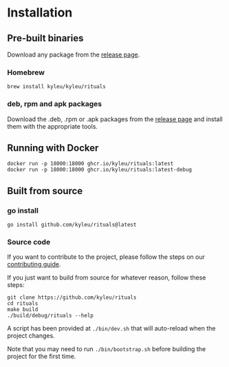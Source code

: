 <!--- Content managed by Project Forge, see [projectforge.md] for details. -->
# Installation

## Pre-built binaries
Download any package from the [release page](https://github.com/kyleu/rituals/releases).

### Homebrew
```shell
brew install kyleu/kyleu/rituals
```

### deb, rpm and apk packages
Download the .deb, .rpm or .apk packages from the [release page](https://github.com/kyleu/rituals/releases) and install them with the appropriate tools.

## Running with Docker
```shell
docker run -p 18000:18000 ghcr.io/kyleu/rituals:latest
docker run -p 18000:18000 ghcr.io/kyleu/rituals:latest-debug
```

## Built from source

### go install
```shell
go install github.com/kyleu/rituals@latest
```

### Source code

If you want to contribute to the project, please follow the steps on our [contributing guide](contributing).

If you just want to build from source for whatever reason, follow these steps:

```shell
git clone https://github.com/kyleu/rituals
cd rituals
make build
./build/debug/rituals --help
```

A script has been provided at `./bin/dev.sh` that will auto-reload when the project changes.

Note that you may need to run `./bin/bootstrap.sh` before building the project for the first time.
